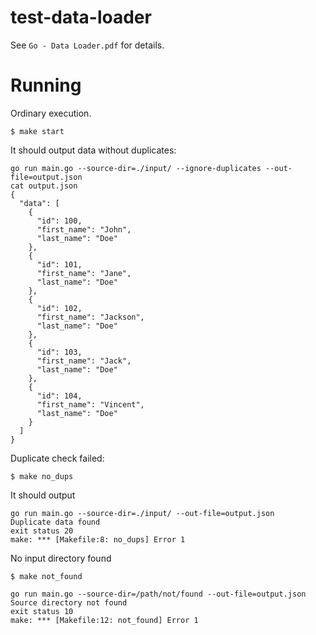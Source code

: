 test-data-loader
========================

See `Go - Data Loader.pdf` for details.


Running
=========================

Ordinary execution.

```shell
$ make start 
```

It should output data without duplicates:
```
go run main.go --source-dir=./input/ --ignore-duplicates --out-file=output.json
cat output.json
{
  "data": [
    {
      "id": 100,
      "first_name": "John",
      "last_name": "Doe"
    },
    {
      "id": 101,
      "first_name": "Jane",
      "last_name": "Doe"
    },
    {
      "id": 102,
      "first_name": "Jackson",
      "last_name": "Doe"
    },
    {
      "id": 103,
      "first_name": "Jack",
      "last_name": "Doe"
    },
    {
      "id": 104,
      "first_name": "Vincent",
      "last_name": "Doe"
    }
  ]
}
```

Duplicate check failed:
```shell
$ make no_dups
```
It should output
```
go run main.go --source-dir=./input/ --out-file=output.json
Duplicate data found
exit status 20
make: *** [Makefile:8: no_dups] Error 1
```

No input directory found

```shell
$ make not_found
```

```
go run main.go --source-dir=/path/not/found --out-file=output.json
Source directory not found
exit status 10
make: *** [Makefile:12: not_found] Error 1
```

